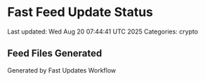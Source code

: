 # Fast Feed Update Status
Last updated: Wed Aug 20 07:44:41 UTC 2025
Categories: crypto

## Feed Files Generated

Generated by Fast Updates Workflow
